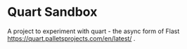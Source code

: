 # Quart Sandbox

A project to experiment with quart - the async form of Flast https://quart.palletsprojects.com/en/latest/ .
